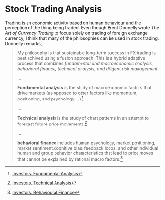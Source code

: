 # Stock Trading Analysis

Trading is an economic activity based on human behaviour and the perception of the thing being traded. Even though Brent Donnelly wrote _The Art of Currency Trading_ to focus solely on trading of foreign exchange currency, I think that many of the philosophies can be used in stock trading. Donnelly remarks,

> My philosophy is that sustainable long-term success in FX trading is best achived using a fusion approach. This is a hybrid adaptive process that combines _fundamental and macroeconomic analysis, behavioral finance, technical analysis, and diligent risk management_.
>
> ...
>
> **Fundamental analysis** is the study of macroeconomic factors that drive markets (as opposed to other factors like momentum, positioning, and psychology ...).[^1]
>
> ...
>
> **Technical analysis** is the study of chart patterns in an attempt to forecast future price movements.[^2]
>
> ...
>
> **behavioral finance** includes human psychology, market positioning, market sentiment,cognitive bias, feedback loops, and other individual human and group behavior characteristics that lead to price moves that cannot be explained by rational macro factors.[^3]

[^1]: [Investors. Fundamental Analysis](./INVESTORS.md#fundamental-analysis)
[^2]: [Investors. Technical Analysis](./INVESTORS.md#technical-analysis)
[^3]: [Investors. Behavioural Finance](./INVESTORS.md#behavioural-finance)